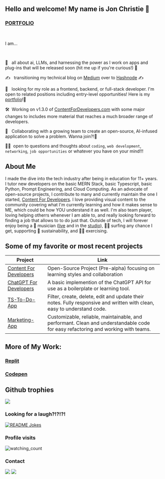 ## Hello and welcome! My name is Jon Christie 👋

### [PORTFOLIO](https://www.jonchristie.net)

<br/>

I am...

<br/>

🤖 &nbsp;&nbsp;all about ai, LLMs, and harnessing the power as I work on apps and plug-ins that will be released soon (hit me up if you're curious!) 🤖

✍️ &nbsp;&nbsp;transitioning my technical blog on [Medium](https://medium.com/@jcircle9) over to [Hashnode](https://jonchristie.hashnode.dev/) ✍️

🔭 &nbsp;&nbsp;looking for my role as a frontend, backend, or full-stack developer. I'm open to related positions including entry-level opportunities! Here is my [portfolio](https://www.jonchristie.net)!🔭

🛠&nbsp;&nbsp;Working on v1.3.0 of [ContentForDevelopers.com](contentfordevelopers.com) with some major changes to includes more material that reaches a much broader range of developers.

🤝&nbsp;&nbsp; Collaborating with a growing team to create an open-source, AI-infused application to solve a problem. Wanna join?!🤝

🙋🏻&nbsp;&nbsp;open to questions and thoughts about `coding`, `web development`, `networking`, `job opportunities` or whatever you have on your mind!!! 

<h2 style="width:100%"; background-color="#135d66"; color="white">About Me</h2>

I made the dive into the tech industry after being in education for 11+ years. I tutor new developers on the basic MERN Stack, basic Typescript, basic Python, Prompt Engineering, and Cloud Computing. As an advocate of open-source projects, I contribute to many and currently maintain the one I started, [Content For Developers](https://github.com/mathcodes/contentfordevelopers). I love providing visual content to the community covering what I'm currently learning and how it makes sense to ME, which could be how YOU understand it as well. I'm also team player, loving helping otherrs whenever I am able to, and really looking forward to finding a job that allows to to do just that. Outside of tech, I will forever enjoy being a 🎸 musician ([live](https://www.youtube.com/results?search_query=Baffle+%40+2nd+Wind+12.1.17) and in the [studio](https://soundcloud.com/jonchristie)), 🏄🏻 surfing any chance I get, supporting 🌱 sustainability,  and 🏃🏼 exercising.


## Some of my favorite or most recent projects

| Project | Link |
| --  | -- |
|[Content For Developers](https://www.contentfordevelopers.com/) | Open-Source Project (Pre-alpha) focusing on learning styles and collaboration | 
|[ChatGPT For Developers](https://github.com/mathcodes/chatgpt-for-developers)|A basic implemention of the ChatGPT API for use as a boilerplate or learning tool.|
|[TS-To-Do-App](https://github.com/mathcodes/typescript-tags-todo)| Filter, create, delete, edit and update their notes. Fully responsive and written with clean, easy to understand code.|
|[Marketing-App](https://marketing-app-demo.vercel.app/) | Customizable, reliable, maintainable, and performant. Clean and understandable code for easy refactoring and working with teams.| 

## More of My Work:
### [Replit](https://github.com/mathcodes/PythonReplitCodeAndLinks)
### [Codepen](https://replit.com/@fullstack11235)

<!-- ## Contribution graph

![Contribution](https://activity-graph.herokuapp.com/graph?username=mathcodes&theme=react-dark&hide_border=true&area=true&card_width=50) -->

## Github trophies

<img src="https://github-profile-trophy.vercel.app/?username=mathcodes&theme=juicyfresh&no-bg=true" />

### Looking for a laugh?!?!?!

<a href="https://readme-jokes.vercel.app"><img align="center" src="https://readme-jokes.vercel.app/api" alt="README Jokes"></a>

### Profile visits

<img src="https://komarev.com/ghpvc/?username=mathcodes&color=brightgreen" alt="watching_count" />

### Contact

[<img src="https://img.shields.io/badge/Twitter-1DA1F2?style=for-the-badge&logo=twitter&logoColor=white" />](https://twitter.com/jCircle9) [<img src="https://img.shields.io/badge/LinkedIn-0077B5?style=for-the-badge&logo=linkedin&logoColor=white" />](https://www.linkedin.com/in/jonpchristie/ "LinkedIn") 

